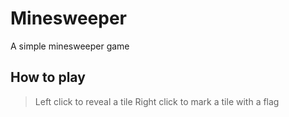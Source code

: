# Minesweeper
A simple minesweeper game

## How to play
> Left click to reveal a tile
> Right click to mark a tile with a flag
